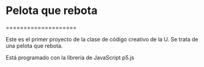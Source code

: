 # Pelota que rebota

====================

Este es el primer proyecto de la clase de código creativo de la U. Se trata de una pelota que rebota.

Está programado con la librería de JavaScript p5.js
